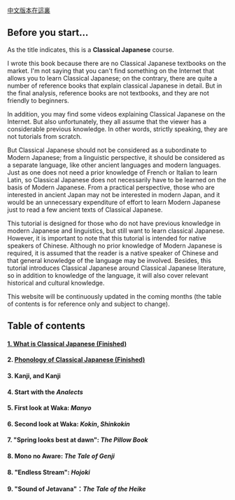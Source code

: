[中文版本在這裏](index)


## Before you start...

As the title indicates, this is a **Classical Japanese** course.

I wrote this book because there are no Classical Japanese textbooks on the market. I'm not saying that you can't find something on the Internet that allows you to learn Classical Japanese; on the contrary, there are quite a number of reference books that explain classical Japanese in detail. But in the final analysis, reference books are not textbooks, and they are not friendly to beginners.

In addition, you may find some videos explaining Classical Japanese on the Internet. But also unfortunately, they all assume that the viewer has a considerable previous knowledge. In other words, strictly speaking, they are not tutorials from scratch.

But Classical Japanese should not be considered as a subordinate to Modern Japanese; from a linguistic perspective, it should be considered as a separate language, like other ancient languages and modern languages. Just as one does not need a prior knowledge of French or Italian to learn Latin, so Classical Japanese does not necessarily have to be learned on the basis of Modern Japanese. From a practical perspective, those who are interested in ancient Japan may not be interested in modern Japan, and it would be an unnecessary expenditure of effort to learn Modern Japanese just to read a few ancient texts of Classical Japanese.

This tutorial is designed for those who do not have previous knowledge in modern Japanese and linguistics, but still want to learn classical Japanese. However, it is important to note that this tutorial is intended for native speakers of Chinese. Although no prior knowledge of Modern Japanese is required, it is assumed that the reader is a native speaker of Chinese and that general knowledge of the language may be involved. Besides, this tutorial introduces Classical Japanese around Classical Japanese literature, so in addition to knowledge of the language, it will also cover relevant historical and cultural knowledge.

This website will be continuously updated in the coming months (the table of contents is for reference only and subject to change).



## Table of contents

#### [1. What is Classical Japanese (Finished)](chapter_1)

#### 2. [Phonology of Classical Japanese (Finished)](chapter_2)

#### 3. Kanji, and Kanji

#### 4. Start with the *Analects*

#### 5. First look at Waka: *Manyo*

#### 6. Second look at Waka: *Kokin*, *Shinkokin*

#### 7. "Spring looks best at dawn": *The Pillow Book*

#### 8. Mono no Aware: *The Tale of Genji*

#### 8. "Endless Stream": *Hojoki*

#### 9. "Sound of Jetavana"：*The Tale of the Heike*

